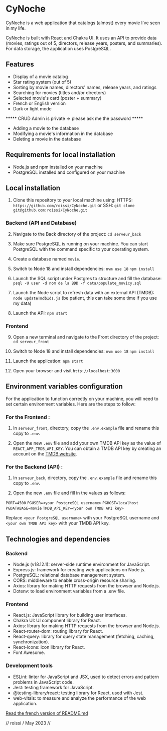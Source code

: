 # CyNoche

CyNoche is a web application that catalogs (almost) every movie I've seen in my life.

CyNoche is built with React and Chakra UI. It uses an API to provide data (movies, ratings out of 5, directors, release years, posters, and summaries). For data storage, the application uses PostgreSQL.

## Features 

- Display of a movie catalog
- Star rating system (out of 5)
- Sorting by movie names, directors' names, release years, and ratings
- Searching for movies (titles and/or directors)
- Selected movie's card (poster + summary)
- French or English version
- Dark or light mode

***** CRUD Admin is private => please ask me the password *****
- Adding a movie to the database
- Modifying a movie's information in the database
- Deleting a movie in the database

## Requirements for local installation

- Node.js and npm installed on your machine
- PostgreSQL installed and configured on your machine

## Local installation

1. Clone this repository to your local machine using:
HTTPS: `https://github.com/roissi/CyNoche.git` or SSH: `git clone git@github.com:roissi/CyNoche.git`

### Backend (API and Database)

2. Navigate to the Back directory of the project:
`cd serveur_back`

3. Make sure PostgreSQL is running on your machine. You can start PostgreSQL with the command specific to your operating system.

4. Create a database named `movie`.

5. Switch to Node 18 and install dependencies:
`nvm use 18`
`npm install`

6. Launch the SQL script under Postgres to structure and fill the database:
`psql -U user -d nom de la BDD -f data/populate_movicy.sql`

7. Launch the Node script to refresh data with an external API (TMDB):
`node updateTmdbIds.js` (be patient, this can take some time if you use my data)

8. Launch the API:
`npm start`

### Frontend

9. Open a new terminal and navigate to the Front directory of the project:
`cd serveur_front`

4. Switch to Node 18 and install dependencies:
`nvm use 18`
`npm install`

4. Launch the application:
`npm start`

5. Open your browser and visit `http://localhost:3000`

## Environment variables configuration

For the application to function correctly on your machine, you will need to set certain environment variables. Here are the steps to follow:

### For the Frontend :
1. In `serveur_front`, directory, copy the `.env.example` file and rename this copy to `.env`.

2. Open the new `.env` file and add your own TMDB API key as the value of `REACT_APP_TMDB_API_KEY`. You can obtain a TMDB API key by creating an account on the [TMDB website](https://www.themoviedb.org/).

### For the Backend (API) :

1. In `serveur_back`, directory, copy the `.env.example` file and rename this copy to `.env`.

2. Open the new `.env` file and fill in the values as follows:

`PORT=4500`
`PGUSER=<your PostgreSQL username>`
`PGHOST=localhost`
`PGDATABASE=movie`
`TMDB_API_KEY=<your own TMDB API key>`

Replace `<your PostgreSQL username>` with your PostgreSQL username and `<your own TMDB API key>` with your TMDB API key.

## Technologies and dependencies

### Backend
- Node.js (v18.12.1): server-side runtime environment for JavaScript.
- Express.js: framework for creating web applications on Node.js.
- PostgreSQL: relational database management system.
- CORS: middleware to enable cross-origin resource sharing.
- Axios: library for making HTTP requests from the browser and Node.js.
- Dotenv: to load environment variables from a .env file.

### Frontend
- React.js: JavaScript library for building user interfaces.
- Chakra UI: UI component library for React.
- Axios: library for making HTTP requests from the browser and Node.js.
- React-router-dom: routing library for React.
- React-query: library for query state management (fetching, caching, synchronization).
- React-icons: icon library for React.
- Font Awesome.

### Development tools
- ESLint: linter for JavaScript and JSX, used to detect errors and pattern problems in JavaScript code.
- Jest: testing framework for JavaScript.
- @testing-library/react: testing library for React, used with Jest.
- web-vitals: to measure and analyze the performance of the web application.

[Read the french version of README.md](https://github.com/roissi/CyNoche/blob/master/README_FR.md)

// roissi / May 2023 //

